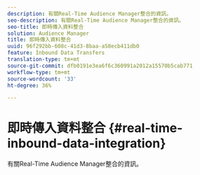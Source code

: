 ```yaml
---
description: 有關Real-Time Audience Manager整合的資訊。
seo-description: 有關Real-Time Audience Manager整合的資訊。
seo-title: 即時傳入資料整合
solution: Audience Manager
title: 即時傳入資料整合
uuid: 96f292bb-608c-41d3-8baa-a58ecb411db0
feature: Inbound Data Transfers
translation-type: tm+mt
source-git-commit: dfb0191e3ea6f6c360991a2012a15570b5cab771
workflow-type: tm+mt
source-wordcount: '33'
ht-degree: 36%

---
```



# 即時傳入資料整合 {#real-time-inbound-data-integration}

有關Real-Time Audience Manager整合的資訊。

<!-- c_rt_data_int.xml -->